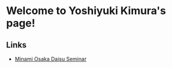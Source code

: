 # Welcome to Yoshiyuki Kimura's page!

## Links
- [Minami Osaka Daisu Seminar](https://ysykimura.github.io/ModSeminar/)
